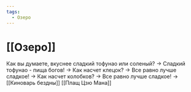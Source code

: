 ```yaml
---
tags:
  - Озеро
---
```

# [[Озеро]]
Как вы думаете, вкуснее сладкий тофунао или соленый? -> Сладкий тофунао - пища богов! -> Как насчет клецок? -> Все равно лучше сладкое! -> Как насчет колобков? -> Все равно лучше сладкое! -> [[Киноварь бездны]] [[Плащ Цзю Мана]] 